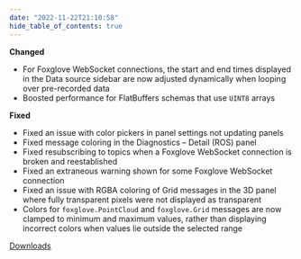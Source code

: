 ```yaml
---
date: "2022-11-22T21:10:58"
hide_table_of_contents: true
---
```

**Changed**
- For Foxglove WebSocket connections, the start and end times displayed in the Data source sidebar are now adjusted dynamically when looping over pre-recorded data
- Boosted performance for FlatBuffers schemas that use `UINT8` arrays

**Fixed**
- Fixed an issue with color pickers in panel settings not updating panels
- Fixed message coloring in the Diagnostics – Detail (ROS) panel
- Fixed resubscribing to topics when a Foxglove WebSocket connection is broken and reestablished
- Fixed an extraneous warning shown for some Foxglove WebSocket connection
- Fixed an issue with RGBA coloring of Grid messages in the 3D panel where fully transparent pixels were not displayed as transparent
- Colors for `foxglove.PointCloud` and `foxglove.Grid` messages are now clamped to minimum and maximum values, rather than displaying incorrect colors when values lie outside the selected range



[Downloads](https://github.com/foxglove/studio/releases/tag/v1.32.0)
